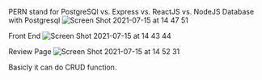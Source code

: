 PERN stand for PostgreSQl vs. Express vs. ReactJS vs. NodeJS
Database with Postgresql
![Screen Shot 2021-07-15 at 14 47 51](https://user-images.githubusercontent.com/57307283/125750392-6ccec874-5485-4335-921d-d10ab39d25d0.png)

Front End 
![Screen Shot 2021-07-15 at 14 43 44](https://user-images.githubusercontent.com/57307283/125750432-676aed0c-72b8-4119-a148-76f869254090.png)

Review Page
![Screen Shot 2021-07-15 at 14 52 31](https://user-images.githubusercontent.com/57307283/125750836-9f3763ed-12d2-4122-ad08-2a87cc9a2776.png)

Basicly it can do CRUD function.
